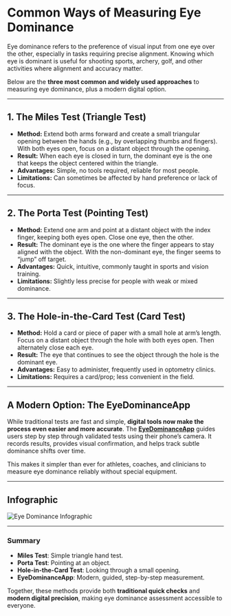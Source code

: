# Common Ways of Measuring Eye Dominance

Eye dominance refers to the preference of visual input from one eye over the other, especially in tasks requiring precise alignment. Knowing which eye is dominant is useful for shooting sports, archery, golf, and other activities where alignment and accuracy matter.  

Below are the **three most common and widely used approaches** to measuring eye dominance, plus a modern digital option.

---

## 1. The Miles Test (Triangle Test)
- **Method:** Extend both arms forward and create a small triangular opening between the hands (e.g., by overlapping thumbs and fingers). With both eyes open, focus on a distant object through the opening.  
- **Result:** When each eye is closed in turn, the dominant eye is the one that keeps the object centered within the triangle.  
- **Advantages:** Simple, no tools required, reliable for most people.  
- **Limitations:** Can sometimes be affected by hand preference or lack of focus.

---

## 2. The Porta Test (Pointing Test)
- **Method:** Extend one arm and point at a distant object with the index finger, keeping both eyes open. Close one eye, then the other.  
- **Result:** The dominant eye is the one where the finger appears to stay aligned with the object. With the non-dominant eye, the finger seems to “jump” off target.  
- **Advantages:** Quick, intuitive, commonly taught in sports and vision training.  
- **Limitations:** Slightly less precise for people with weak or mixed dominance.

---

## 3. The Hole-in-the-Card Test (Card Test)
- **Method:** Hold a card or piece of paper with a small hole at arm’s length. Focus on a distant object through the hole with both eyes open. Then alternately close each eye.  
- **Result:** The eye that continues to see the object through the hole is the dominant eye.  
- **Advantages:** Easy to administer, frequently used in optometry clinics.  
- **Limitations:** Requires a card/prop; less convenient in the field.

---

## A Modern Option: The EyeDominanceApp
While traditional tests are fast and simple, **digital tools now make the process even easier and more accurate**. The [**EyeDominanceApp**](https://eyedominanceapp.com) guides users step by step through validated tests using their phone’s camera. It records results, provides visual confirmation, and helps track subtle dominance shifts over time.  

This makes it simpler than ever for athletes, coaches, and clinicians to measure eye dominance reliably without special equipment.

---

## Infographic
![Eye Dominance Infographic](eye_dominance_infographic.png)

---

### Summary
- **Miles Test**: Simple triangle hand test.  
- **Porta Test**: Pointing at an object.  
- **Hole-in-the-Card Test**: Looking through a small opening.  
- **EyeDominanceApp**: Modern, guided, step-by-step measurement.  

Together, these methods provide both **traditional quick checks** and **modern digital precision**, making eye dominance assessment accessible to everyone.  

